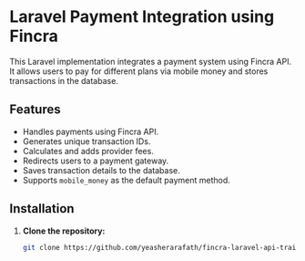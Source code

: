 # Laravel Payment Integration using Fincra

This Laravel implementation integrates a payment system using Fincra API. It allows users to pay for different plans via mobile money and stores transactions in the database.

## Features

- Handles payments using Fincra API.
- Generates unique transaction IDs.
- Calculates and adds provider fees.
- Redirects users to a payment gateway.
- Saves transaction details to the database.
- Supports `mobile_money` as the default payment method.

## Installation

1. **Clone the repository:**
   ```bash
   git clone https://github.com/yeasherarafath/fincra-laravel-api-trait.git
